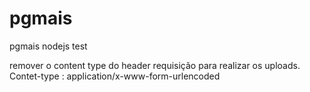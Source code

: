 # pgmais
pgmais nodejs test


remover o content type do header requisição para realizar os uploads.
Contet-type : application/x-www-form-urlencoded